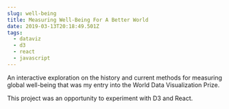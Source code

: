 ```yaml
---
slug: well-being
title: Measuring Well-Being For A Better World
date: 2019-03-13T20:18:49.501Z
tags:
  - dataviz
  - d3
  - react
  - javascript
---
```

An interactive exploration on the history and current methods for measuring global well-being that was my entry into the World Data Visualization Prize.

This project was an opportunity to experiment with D3 and React.
